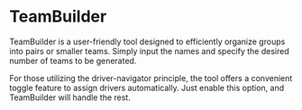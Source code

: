 # TeamBuilder

TeamBuilder is a user-friendly tool designed to efficiently organize groups into 
pairs or smaller teams. Simply input the names and specify the desired number of 
teams to be generated.

For those utilizing the driver-navigator principle, the tool offers a convenient 
toggle feature to assign drivers automatically. Just enable this option, and 
TeamBuilder will handle the rest.
